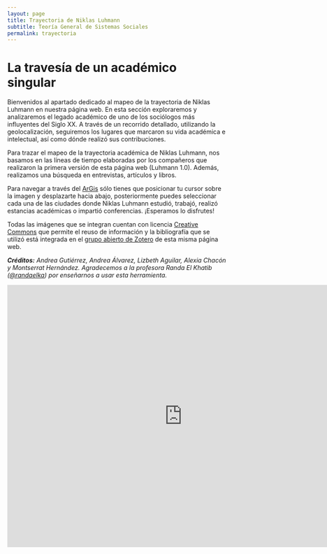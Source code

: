 ```yaml
---
layout: page
title: Trayectoria de Niklas Luhmann
subtitle: Teoría General de Sistemas Sociales
permalink: trayectoria
---
```


# La travesía de un académico singular 

Bienvenidos al apartado dedicado al mapeo de la trayectoria de Niklas Luhmann en nuestra página web. En esta sección exploraremos y analizaremos el legado académico de uno de los sociólogos más influyentes del Siglo XX. A través de un recorrido detallado, utilizando la geolocalización, seguiremos los lugares que marcaron su vida académica e intelectual, así como dónde realizó sus contribuciones.

Para trazar el mapeo de la trayectoria académica de Niklas Luhmann, nos basamos en las líneas de tiempo elaboradas por los compañeros que realizaron la primera versión de esta página web (Luhmann 1.0). Además, realizamos una búsqueda en entrevistas, artículos y libros.

Para navegar a través del [ArGis](https://www.arcgis.com/index.html) sólo tienes que posicionar tu cursor sobre la imagen y desplazarte hacia abajo, posteriormente puedes seleccionar cada una de las ciudades donde Niklas Luhmann estudió, trabajó, realizó estancias académicas o impartió conferencias. ¡Esperamos lo disfrutes!

Todas las imágenes que se integran cuentan con licencia [Creative Commons](https://creativecommons.org/licenses/?lang=es) que permite el reuso de información y la bibliografía que se utilizó está integrada en el [grupo abierto de Zotero](https://www.zotero.org/groups/4695391/luhmann_en_la_web_-_uaemex) de esta misma página web.

***Créditos:** Andrea Gutiérrez, Andrea Álvarez, Lizbeth Aguilar, Alexia Chacón y Montserrat Hernández. Agradecemos a la profesora Randa El Khatib ([@randaelka](https://twitter.com/randaelka?lang=es)) por enseñarnos a usar esta herramienta.*

<iframe src="https://storymaps.arcgis.com/stories/bd1ab7dbffb34ddb93de9beb35997b38" width="800" height="600" frameborder="0" style="border:0" allowfullscreen></iframe>

<div style="clear:both"></div>

